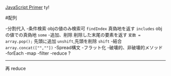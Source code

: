 [JavaScript Primer](https://jsprimer.net/basic/array/)
ty!
 
#配列


-分割代入
-条件検索
  objの値のみ検索可 `findIndex`
  真偽地を返す `includes`
  objの値での真偽地 `some`
-追加、削除
  削除した末尾の要素を返す `変数 = array.pop();`
  先頭に追加 `unshift`,先頭を削除 `shift`
-結合 `array.concat(["",""])`
-Spread構文
-フラット化
-破壊的、非破壊的メソッド
-forEach
-map
-filter
-reduce ?


___
再 reduce
